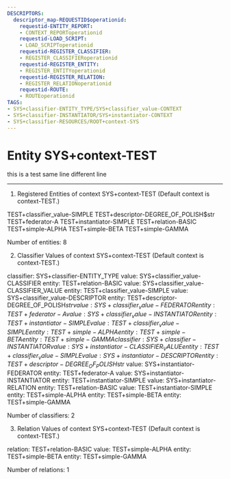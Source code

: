 ```yaml
---
DESCRIPTORS:
  descriptor_map-REQUESTID$operationid:
    requestid-ENTITY_REPORT:
    - CONTEXT_REPORToperationid
    requestid-LOAD_SCRIPT:
    - LOAD_SCRIPToperationid
    requestid-REGISTER_CLASSIFIER:
    - REGISTER_CLASSIFIERoperationid
    requestid-REGISTER_ENTITY:
    - REGISTER_ENTITYoperationid
    requestid-REGISTER_RELATION:
    - REGISTER_RELATIONoperationid
    requestid-ROUTE:
    - ROUTEoperationid
TAGS:
- SYS+classifier-ENTITY_TYPE/SYS+classifier_value-CONTEXT
- SYS+classifier-INSTANTIATOR/SYS+instantiator-CONTEXT
- SYS+classifier-RESOURCES/ROOT+context-SYS
---
```

# Entity SYS+context-TEST

this is a test same line 
different line

---
1. Registered Entities of context SYS+context-TEST
(Default context is context-TEST.)

TEST+classifier_value-SIMPLE
TEST+descriptor-DEGREE_OF_POLISH$str
TEST+federator-A
TEST+instantiator-SIMPLE
TEST+relation-BASIC
TEST+simple-ALPHA
TEST+simple-BETA
TEST+simple-GAMMA

Number of entities: 8

2. Classifier Values of context SYS+context-TEST
(Default context is context-TEST.)

classifier:  SYS+classifier-ENTITY_TYPE
  value:       SYS+classifier_value-CLASSIFIER
    entity:      TEST+relation-BASIC
  value:       SYS+classifier_value-CLASSIFIER_VALUE
    entity:      TEST+classifier_value-SIMPLE
  value:       SYS+classifier_value-DESCRIPTOR
    entity:      TEST+descriptor-DEGREE_OF_POLISH$str
  value:       SYS+classifier_value-FEDERATOR
    entity:      TEST+federator-A
  value:       SYS+classifier_value-INSTANTIATOR
    entity:      TEST+instantiator-SIMPLE
  value:       TEST+classifier_value-SIMPLE
    entity:      TEST+simple-ALPHA
    entity:      TEST+simple-BETA
    entity:      TEST+simple-GAMMA
classifier:  SYS+classifier-INSTANTIATOR
  value:       SYS+instantiator-CLASSIFIER_VALUE
    entity:      TEST+classifier_value-SIMPLE
  value:       SYS+instantiator-DESCRIPTOR
    entity:      TEST+descriptor-DEGREE_OF_POLISH$str
  value:       SYS+instantiator-FEDERATOR
    entity:      TEST+federator-A
  value:       SYS+instantiator-INSTANTIATOR
    entity:      TEST+instantiator-SIMPLE
  value:       SYS+instantiator-RELATION
    entity:      TEST+relation-BASIC
  value:       TEST+instantiator-SIMPLE
    entity:      TEST+simple-ALPHA
    entity:      TEST+simple-BETA
    entity:      TEST+simple-GAMMA

Number of classifiers: 2

3. Relation Values of context SYS+context-TEST
(Default context is context-TEST.)

relation:  TEST+relation-BASIC
  value:     TEST+simple-ALPHA
    entity:    TEST+simple-BETA
    entity:    TEST+simple-GAMMA

Number of relations: 1

